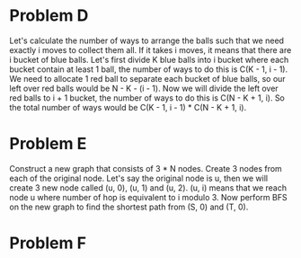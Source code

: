 # Problem D
Let's calculate the number of ways to arrange the balls such that we need exactly i moves to collect them all. If it takes i moves, it means that there are i bucket of blue balls. Let's first divide K blue balls into i bucket where each bucket contain at least 1 ball, the number of ways to do this is C(K - 1, i - 1). We need to allocate 1 red ball to separate each bucket of blue balls, so our left over red balls would be N - K - (i - 1). Now we will divide the left over red balls to i + 1 bucket, the number of ways to do this is C(N - K + 1, i). So the total number of ways would be C(K - 1, i - 1) * C(N - K + 1, i).

# Problem E
Construct a new graph that consists of 3 * N nodes. Create 3 nodes from each of the original node. Let's say the original node is u, then we will create 3 new node called (u, 0), (u, 1) and (u, 2). (u, i) means that we reach node u where number of hop is equivalent to i modulo 3. Now perform BFS on the new graph to find the shortest path from (S, 0) and (T, 0).

# Problem F
